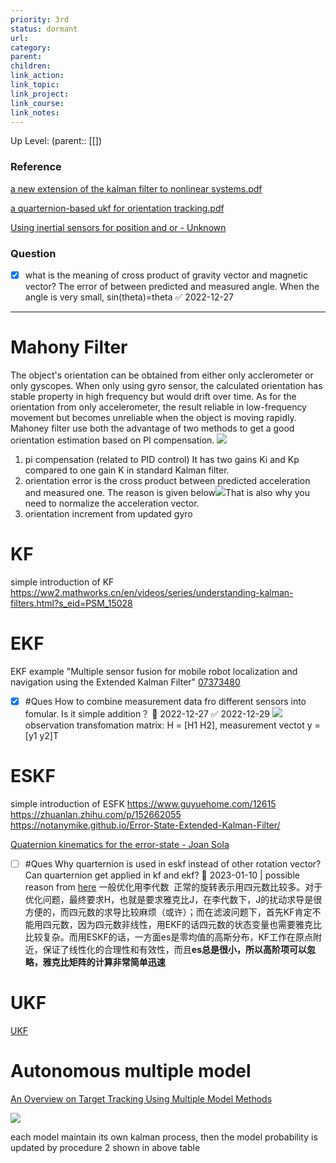 ```yaml
---
priority: 3rd
status: dormant
url: 
category: 
parent: 
children: 
link_action: 
link_topic: 
link_project: 
link_course: 
link_notes: 
---
```

Up Level: (parent:: [[])

### Reference
[a new extension of the kalman filter to nonlinear systems.pdf](IMU%20fusion/a%20new%20extension%20of%20the%20kalman%20filter%20to%20nonlinear%20systems.pdf)

[a quarternion-based ukf for orientation tracking.pdf](IMU%20fusion/a%20quaternion-based%20ukf%20for%20orientation%20tracking.pdf)

[Using inertial sensors for position and or - Unknown](../../bookshelf/Unknown/Using%20inertial%20sensors%20for%20position%20and%20orientation%20estimation%20(27)/Using%20inertial%20sensors%20for%20position%20and%20or%20-%20Unknown.pdf)


### Question
- [x] what is the meaning of cross product of gravity vector and magnetic vector? The error of between predicted and measured angle. When the angle is very small, sin(theta)=theta ✅ 2022-12-27

---

# Mahony Filter

The object's orientation can be obtained from either only acclerometer or only gyscopes. When only using gyro sensor, the calculated orientation has stable property in high frequency but would drift over time. As for the orientation from only accelerometer, the result reliable in low-frequency movement but becomes unreliable when the object is moving rapidly. Mahoney filter use both the advantage of two methods to get a good orientation estimation based on PI compensation. 
![](AHRS/image-20221227164753828.png)

1.  pi compensation (related to PID control) It has two gains Ki and Kp compared to one gain K in standard Kalman filter.
2.  orientation error is the cross product between predicted acceleration and measured one. The reason is given below![](AHRS/image-20221227165009050.png)That is also why you need to normalize the acceleration vector.
3.  orientation increment from updated gyro
# KF

simple introduction of KF
https://ww2.mathworks.cn/en/videos/series/understanding-kalman-filters.html?s_eid=PSM_15028

# EKF

EKF example
"Multiple sensor fusion for mobile robot localization and navigation using the Extended Kalman Filter"
[07373480](IMU%20fusion/07373480.pdf)
- [x] #Ques How to combine measurement data fro different sensors into fomular. Is it simple addition？ 🛫 2022-12-27 ✅ 2022-12-29
 ![](IMU%20fusion/image-20221229150850791.png)
	observation transfomation matrix: H = [H1 H2], measurement vectot y = [y1 y2]T

# ESKF
simple introduction of ESFK
https://www.guyuehome.com/12615
https://zhuanlan.zhihu.com/p/152662055
https://notanymike.github.io/Error-State-Extended-Kalman-Filter/

[Quaternion kinematics for the error-state - Joan Sola](../../bookshelf/Joan%20Sola/Quaternion%20kinematics%20for%20the%20error-state%20Kalman%20filter%20(26)/Quaternion%20kinematics%20for%20the%20error-state%20-%20Joan%20Sola.pdf)
- [ ] #Ques  Why quarternion is used in eskf instead of other rotation vector? Can quarternion get applied in kf and ekf? 🛫 2023-01-10 | possible reason from [here](https://www.jianshu.com/p/20ca0a1d0b29) 一般优化用李代数  正常的旋转表示用四元数比较多。对于优化问题，最终要求H，也就是要求雅克比J，在李代数下，J的扰动求导是很方便的，而四元数的求导比较麻烦（或许）；而在滤波问题下，首先KF肯定不能用四元数，因为四元数非线性，用EKF的话四元数的状态变量也需要雅克比比较复杂。而用ESKF的话，一方面es是零均值的高斯分布，KF工作在原点附近，保证了线性化的合理性和有效性，而且**es总是很小，所以高阶项可以忽略，雅克比矩阵的计算非常简单迅速**

# UKF
[UKF](IMU%20fusion/UKF.pdf)

# Autonomous multiple model
[An Overview on Target Tracking Using Multiple Model Methods](IMU%20fusion/thesis.pdf)

![](IMU%20fusion/image-20221229172256550.png)

each model maintain its own kalman process, then the model probability is updated by procedure 2 shown in above table